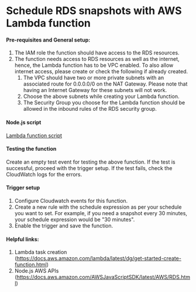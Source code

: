 # Schedule RDS snapshots with AWS Lambda function

#### Pre-requisites and General setup:

1. The IAM role the function should have access to the RDS resources.
2. The function needs access to RDS resources as well as the internet, hence, the Lambda function has to be VPC enabled. To also allow internet access, please create or check the following if already created.
    1. The VPC should have two or more private subnets with an associated route for 0.0.0.0/0 on the NAT Gateway. Please note that having an Internet Gateway for these subnets will not work.
    2. Choose the above subnets while creating your Lambda function.
    3. The Security Group you choose for the Lambda function should be allowed in the inbound rules of the RDS security group.

#### Node.js script
[Lambda function script](https://github.com/shivamgulati1991/LambdaRDSSnapshot/blob/master/RDSSnapshotNodejs.js)

#### Testing the function

Create an empty test event for testing the above function. If the test is successful, proceed with the trigger setup. If the test fails, check the CloudWatch logs for the errors.

#### Trigger setup

1. Configure Cloudwatch events for this function.
2. Create a new rule with the schedule expression as per your schedule you want to set. For example, if you need a snapshot every 30 minutes, your schedule expression would be "30 minutes".
3. Enable the trigger and save the function.

#### Helpful links:

1. Lambda task creation (https://docs.aws.amazon.com/lambda/latest/dg/get-started-create-function.html)
2. Node.js AWS APIs (https://docs.aws.amazon.com/AWSJavaScriptSDK/latest/AWS/RDS.html)
